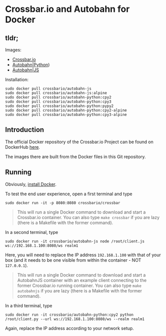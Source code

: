 # Crossbar.io and Autobahn for Docker

## tldr;

Images:

* [Crossbar.io](https://hub.docker.com/r/crossbario/crossbar/tags/)
* [Autobahn|Python](https://hub.docker.com/r/crossbario/autobahn-python/tags/))
* [Autobahn|JS](https://hub.docker.com/r/crossbario/autobahn-js/tags/)

Installation:

```console
sudo docker pull crossbario/autobahn-js
sudo docker pull crossbario/autobahn-js:alpine
sudo docker pull crossbario/autobahn-python:cpy2
sudo docker pull crossbario/autobahn-python:cpy3
sudo docker pull crossbario/autobahn-python:pypy2
sudo docker pull crossbario/autobahn-python:cpy2-alpine
sudo docker pull crossbario/autobahn-python:cpy3-alpine
```

## Introduction

The official Docker repository of the Crossbar.io Project can be found on DockerHub [here](https://hub.docker.com/r/crossbario/crossbar/).

The images there are built from the Docker files in this Git repository.

## Running

Obviously, [install Docker](https://docs.docker.com/linux/).

To test the end user experience, open a first terminal and type

```console
sudo docker run -it -p 8080:8080 crossbario/crossbar
```

> This will run a single Docker command to download and start a Crossbar.io container. You can also type `make crossbar` if you are lazy (there is a Makefile with the former command).

In a second terminal, type

```console
sudo docker run -it crossbario/autobahn-js node /root/client.js ws://192.168.1.100:8080/ws realm1
```

Here, you will need to replace the IP address `192.168.1.100` with that of your box (and it needs to be one visible from within the container - NOT `127.0.0.1`).

> This will run a single Docker command to download and start a AutobahnJS container with an example client connecting to the former Crossbar.io running container. You can also type `make autobahnjs` if you are lazy (there is a Makefile with the former command).

In a third terminal, type

```console
sudo docker run -it crossbario/autobahn-python:cpy2 python /root/client.py --url ws://192.168.1.100:8080/ws --realm realm1
```

Again, replace the IP address according to your network setup.
